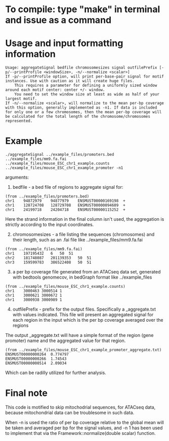# To compile: type "make" in terminal and issue as a command

# Usage and input formatting information

```
Usage: aggregateSignal bedfile chromosomesizes signal outfilePrefix [-p/--printProfile <windowSize>, -n/--normalize <scalar>]
If -p/--printProfile option, will print per-base-pair signal for motif instances. Use with caution as it will create huge files.
	This requires a parameter for defining a uniformly sized window around each motif center: center +/- window.
	You need to set the window size at least as wide as half of your largest motif.
If -n/--normalize <scalar>, will normalize to the mean per-bp coverage with this option, generally implemented as -n1. If data is included for only one or a few chromosomes, then the mean per-bp coverage will be calculated for the total length of the chromosome/chromosomes represented. 
```

# Example

```
./aggregateSignal ../example_files/promoters.bed ../example_files/mm9.fa.fai ../example_files/mouse_ESC_chr1_example.counts ../example_files/mouse_ESC_chr1_example_promoter -n1
```
arguments:

1. bedfile - a bed file of regions to aggregate signal for:

```
(from ../example_files/promoters.bed)
chr1	94872979	94877979	ENSMUST00000169198	+
chr1	128724708	128729708	ENSMUST00000094609	+
chr1	24199718	24204718	ENSMUST00000115252	+
```

Here the strand information in the final column isn't used, the aggregation is strictly according to the input coordinates. 

2. chromosomesizes - a file listing the sequences (chromosomes) and their length, such as an .fai file like ../example_files/mm9.fa.fai

```
(from ../example_files/mm9.fa.fai)
chr1	197195432	6	50	51
chr2	181748087	201139353	50	51
chr3	159599783	386522408	50	51
```

3. a per bp coverage file generated from an ATACseq data set, generated with bedtools genomecov, in bedGraph format like ../example_files 
```
(from ../example_files/mouse_ESC_chr1_example.counts)
chr1	3000463	3000514	1
chr1	3000621	3000672	1
chr1	3000938	3000989	1
```

4. outfilePrefix - prefix for the output files. Specifically a <prefix>_aggregate.txt with values indicated. This file will present an aggregated signal for each region in the input which is the per bp coverage averaged over the regions

The output <prefix>_aggregate.txt will have a simple format of the region (gene promoter) name and the aggregated value for that region. 

```
(from ../example_files/mouse_ESC_chr1_example_promoter_aggregate.txt)
ENSMUST00000000264	0.774797
ENSMUST00000000266	1.74543
ENSMUST00000000514	2.09034
```

Which can be radilly utilized for further analysis. 

# Final note

This code is motified to skip mitochodrial sequences, for ATACseq data, because mitochondrial data can be troublesome in such data. 

When -n is used the ratio of per bp coverage relative to the global mean will be taken and averaged per bp for the signal values, and -n 1 has been used to implement that via the Framework::normalize(double scalar) function.


